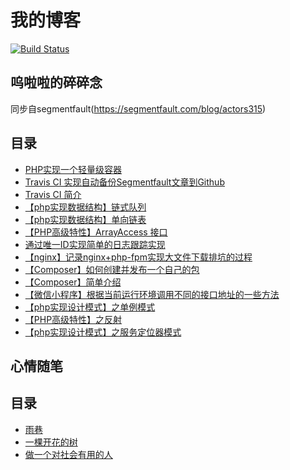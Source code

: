 # 我的博客  

[![Build Status](https://travis-ci.org/actors315/actors315.github.io.svg?branch=master)](https://travis-ci.org/actors315/actors315.github.io)  

## 呜啦啦的碎碎念  

同步自segmentfault(https://segmentfault.com/blog/actors315)  

## 目录  
- [PHP实现一个轻量级容器](/blog/markdown/PHP实现一个轻量级容器.md)
- [Travis CI 实现自动备份Segmentfault文章到Github](/blog/markdown/Travis%20CI%20实现自动备份Segmentfault文章到Github.md)
- [Travis CI 简介](/blog/markdown/Travis%20CI%20简介.md)
- [【php实现数据结构】链式队列](/blog/markdown/【php实现数据结构】链式队列.md)
- [【php实现数据结构】单向链表](/blog/markdown/【php实现数据结构】单向链表.md)
- [【PHP高级特性】ArrayAccess 接口](/blog/markdown/【PHP高级特性】ArrayAccess%20接口.md)
- [通过唯一ID实现简单的日志跟踪实现](/blog/markdown/通过唯一ID实现简单的日志跟踪实现.md)
- [【nginx】记录nginx+php-fpm实现大文件下载排坑的过程](/blog/markdown/【nginx】记录nginx+php-fpm实现大文件下载排坑的过程.md)
- [【Composer】如何创建并发布一个自己的包](/blog/markdown/【Composer】如何创建并发布一个自己的包.md)
- [【Composer】简单介绍](/blog/markdown/【Composer】简单介绍.md)
- [【微信小程序】根据当前运行环境调用不同的接口地址的一些方法](/blog/markdown/【微信小程序】根据当前运行环境调用不同的接口地址的一些方法.md)
- [【php实现设计模式】之单例模式](/blog/markdown/【php实现设计模式】之单例模式.md)
- [【PHP高级特性】之反射](/blog/markdown/【PHP高级特性】之反射.md)
- [【php实现设计模式】之服务定位器模式](/blog/markdown/【php实现设计模式】之服务定位器模式.md)


## 心情随笔  

## 目录  
- [雨巷](/_posts/2019-01-31-雨巷.md)
- [一棵开花的树](/_posts/2019-01-31-一棵开花的树.md)
- [做一个对社会有用的人](/_posts/2019-01-30-做一个对社会有用的人.md)
